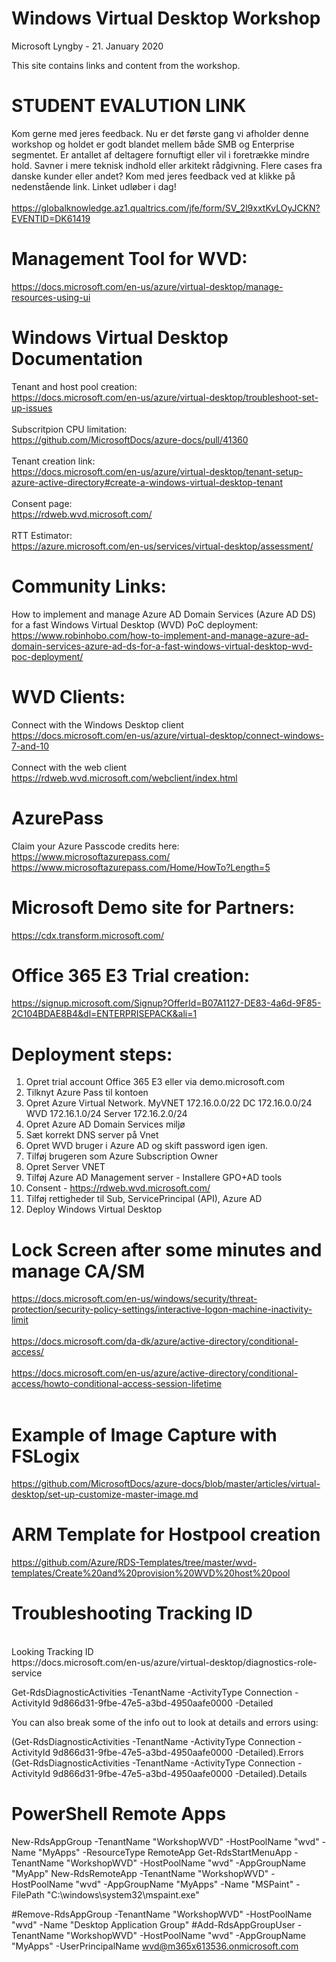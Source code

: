 # Windows Virtual Desktop Workshop
Microsoft Lyngby - 21. January 2020

This site contains links and content from the workshop.

# STUDENT EVALUTION LINK 
Kom gerne med jeres feedback. Nu er det første gang vi afholder denne workshop og holdet er godt blandet mellem både SMB og Enterprise segmentet. Er antallet af deltagere fornuftigt eller vil i foretrække mindre hold. Savner i mere teknisk indhold eller arkitekt rådgivning. Flere cases fra danske kunder eller andet? Kom med jeres feedback ved at klikke på nedenstående link. Linket udløber i dag!<br><br>
https://globalknowledge.az1.qualtrics.com/jfe/form/SV_2l9xxtKvLOyJCKN?EVENTID=DK61419 

# Management Tool for WVD:
https://docs.microsoft.com/en-us/azure/virtual-desktop/manage-resources-using-ui

# Windows Virtual Desktop Documentation
Tenant and host pool creation:<br> https://docs.microsoft.com/en-us/azure/virtual-desktop/troubleshoot-set-up-issues<br>
<br>Subscritpion CPU limitation:<br>https://github.com/MicrosoftDocs/azure-docs/pull/41360<br>
<br>Tenant creation link:<br> https://docs.microsoft.com/en-us/azure/virtual-desktop/tenant-setup-azure-active-directory#create-a-windows-virtual-desktop-tenant<br>
<br>Consent page:<br> https://rdweb.wvd.microsoft.com/<br>
<br>RTT Estimator:<br> https://azure.microsoft.com/en-us/services/virtual-desktop/assessment/<br>

# Community Links:
How to implement and manage Azure AD Domain Services (Azure AD DS) for a fast Windows Virtual Desktop (WVD) PoC deployment:<br>
https://www.robinhobo.com/how-to-implement-and-manage-azure-ad-domain-services-azure-ad-ds-for-a-fast-windows-virtual-desktop-wvd-poc-deployment/<br>

# WVD Clients: 
Connect with the Windows Desktop client<br>
https://docs.microsoft.com/en-us/azure/virtual-desktop/connect-windows-7-and-10 <br><br>
Connect with the web client<br>
https://rdweb.wvd.microsoft.com/webclient/index.html <br>

# AzurePass
Claim your Azure Passcode credits here:<br>
https://www.microsoftazurepass.com/<br>
https://www.microsoftazurepass.com/Home/HowTo?Length=5

# Microsoft Demo site for Partners:
https://cdx.transform.microsoft.com/

# Office 365 E3 Trial creation:
https://signup.microsoft.com/Signup?OfferId=B07A1127-DE83-4a6d-9F85-2C104BDAE8B4&dl=ENTERPRISEPACK&ali=1

# Deployment steps:
 
 1. Opret trial account Office 365 E3 eller via demo.microsoft.com
 2. Tilknyt Azure Pass til kontoen
 3. Opret Azure Virtual Network.
    MyVNET
    172.16.0.0/22
    DC 172.16.0.0/24
    WVD 172.16.1.0/24
    Server 172.16.2.0/24
 4. Opret Azure AD Domain Services miljø
 5. Sæt korrekt DNS server på Vnet
 6. Opret WVD bruger i Azure AD og skift password igen igen.
 7. Tilføj brugeren som Azure Subscription Owner
 8. Opret Server VNET
 9. Tilføj Azure AD Management server - Installere GPO+AD tools
10. Consent - https://rdweb.wvd.microsoft.com/
11. Tilføj rettigheder til Sub, ServicePrincipal (API), Azure AD
12. Deploy Windows Virtual Desktop

# Lock Screen after some minutes and manage CA/SM
https://docs.microsoft.com/en-us/windows/security/threat-protection/security-policy-settings/interactive-logon-machine-inactivity-limit <br><br>
https://docs.microsoft.com/da-dk/azure/active-directory/conditional-access/ <br><br>
https://docs.microsoft.com/en-us/azure/active-directory/conditional-access/howto-conditional-access-session-lifetime<br><br>

# Example of Image Capture with FSLogix
https://github.com/MicrosoftDocs/azure-docs/blob/master/articles/virtual-desktop/set-up-customize-master-image.md

# ARM Template for Hostpool creation
https://github.com/Azure/RDS-Templates/tree/master/wvd-templates/Create%20and%20provision%20WVD%20host%20pool

# Troubleshooting Tracking ID 
<br>
Looking Tracking ID
<br>
https://docs.microsoft.com/en-us/azure/virtual-desktop/diagnostics-role-service


Get-RdsDiagnosticActivities -TenantName <tenantname> -ActivityType Connection -ActivityId 9d866d31-9fbe-47e5-a3bd-4950aafe0000 -Detailed


You can also break some of the info out to look at details and errors using:

(Get-RdsDiagnosticActivities -TenantName <tenantname> -ActivityType Connection -ActivityId 9d866d31-9fbe-47e5-a3bd-4950aafe0000 -Detailed).Errors
(Get-RdsDiagnosticActivities -TenantName <tenantname> -ActivityType Connection -ActivityId 9d866d31-9fbe-47e5-a3bd-4950aafe0000 -Detailed).Details


# PowerShell Remote Apps

New-RdsAppGroup -TenantName "WorkshopWVD" -HostPoolName "wvd" -Name "MyApps" -ResourceType RemoteApp
Get-RdsStartMenuApp -TenantName "WorkshopWVD" -HostPoolName "wvd" -AppGroupName "MyApp"
New-RdsRemoteApp -TenantName "WorkshopWVD" -HostPoolName "wvd" -AppGroupName "MyApps" -Name "MSPaint" -FilePath "C:\windows\system32\mspaint.exe"

#Remove-RdsAppGroup -TenantName "WorkshopWVD" -HostPoolName "wvd" -Name "Desktop Application Group"
#Add-RdsAppGroupUser -TenantName "WorkshopWVD" -HostPoolName "wvd" -AppGroupName "MyApps" -UserPrincipalName wvd@m365x613536.onmicrosoft.com


